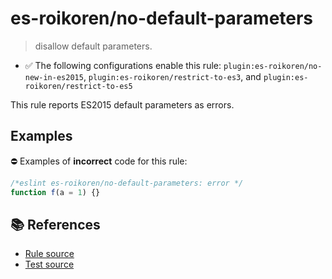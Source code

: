 # es-roikoren/no-default-parameters
> disallow default parameters.

- ✅ The following configurations enable this rule: `plugin:es-roikoren/no-new-in-es2015`, `plugin:es-roikoren/restrict-to-es3`, and `plugin:es-roikoren/restrict-to-es5`

This rule reports ES2015 default parameters as errors.

## Examples

⛔ Examples of **incorrect** code for this rule:

```js
/*eslint es-roikoren/no-default-parameters: error */
function f(a = 1) {}
```

## 📚 References

- [Rule source](https://github.com/roikoren755/eslint-plugin-es/blob/v0.0.2/src/rules/no-default-parameters.ts)
- [Test source](https://github.com/roikoren755/eslint-plugin-es/blob/v0.0.2/tests/src/rules/no-default-parameters.ts)
